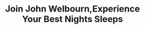 ---
metaTitle: Join John Welbourn,Experience Your Best Nights Sleeps
metaDescription: Join John Welbourn,Experience Your Best Nights Sleep
title: Join John Welbourn,Experience Your Best Nights Sleeps
description: >-
   Join John Welbourn,Experience Your Best Nights Sleep
banner_title: <span class="person">Join John Welbourn,</span><span class="profession">(Former NFL Pro and Founder of PowerAthlete)</span> Experience Your <span class="text-saffron">Best Nights Sleep</span>
banner_tagline: <i>Wake Up And Be The Hammer with <a href="#sleep-store" class="text-decoration-underline">Doc Parsley’s Sleep Remedy</a></i>
banner_text: <p>Intense training and proper nutrition are foundational but there’s one performance enhancer that can propel us to the lead of the pack… <strong>SLEEP!</strong></p><p>Like a SUPERHERO versus a mere mortal. Sleep is where all recovery begins and ends. And is the catalyst to repair from today and prepare for tomorrow..</p>
banner_image: /img/banner_powerathlete.jpg
cta_button_left: '<a href="#sleep-story" class="button btn-oxford">READ JOHN’S SLEEP STORY</a>'
cta_button_right: '<a href="#sleep-store" class="button btn-seagreen withIcon">Experience Sleep Remedy Now! <i class="fa-solid fa-arrow-right"></i></a>'
cta_image: /img/cta_img.png
sitemap:
  priority: 1
id: home
body_class: page-powerathlete
sections: power-athlete
---